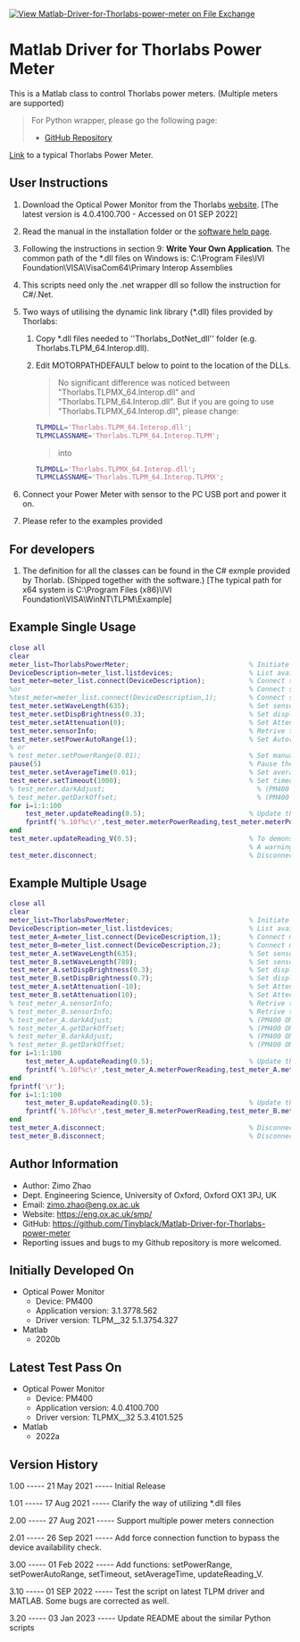[![View Matlab-Driver-for-Thorlabs-power-meter on File Exchange](https://www.mathworks.com/matlabcentral/images/matlab-file-exchange.svg)](https://uk.mathworks.com/matlabcentral/fileexchange/92803-matlab-driver-for-thorlabs-power-meter)

# Matlab Driver for Thorlabs Power Meter

This is a Matlab class to control Thorlabs power meters. (Multiple meters are supported)

> For Python wrapper, please go the following page:
>
> * [GitHub Repository](https://github.com/Tinyblack/Python-Driver-for-Thorlabs-power-meter)

[Link](https://www.thorlabs.com/newgrouppage9.cfm?objectgroup_id=10562) to a typical Thorlabs Power Meter.

## User Instructions

1. Download the Optical Power Monitor from the Thorlabs [website](https://www.thorlabs.com/software_pages/ViewSoftwarePage.cfm?Code=OPM). [The latest version is 4.0.4100.700 - Accessed on 01 SEP 2022]
2. Read the manual in the installation folder or the [software help page](https://www.thorlabs.com/software/MUC/OPM/v3.0/TL_OPM_V3.0_web-secured.pdf).
3. Following the instructions in section 9: **Write Your Own Application**. The common path of the *.dll files on Windows is: C:\Program Files\IVI Foundation\VISA\VisaCom64\Primary Interop Assemblies
4. This scripts need only the .net wrapper dll so follow the instruction for C#/.Net.
5. Two ways of utilising the dynamic link library (*.dll) files provided by Thorlabs:

   1. Copy *.dll files needed to ''Thorlabs_DotNet_dll'' folder (e.g. Thorlabs.TLPM_64.Interop.dll).
   2. Edit MOTORPATHDEFAULT below to point to the location of the DLLs.

        > No significant difference was noticed between "Thorlabs.TLPMX_64.Interop.dll" and "Thorlabs.TLPM_64.Interop.dll". But if you are going to use "Thorlabs.TLPMX_64.Interop.dll", please change:

        ```matlab
        TLPMDLL='Thorlabs.TLPM_64.Interop.dll';
        TLPMCLASSNAME='Thorlabs.TLPM_64.Interop.TLPM';
        ```

        > into

        ```matlab
        TLPMDLL='Thorlabs.TLPMX_64.Interop.dll';
        TLPMCLASSNAME='Thorlabs.TLPM_64.Interop.TLPMX';
        ```

6. Connect your Power Meter with sensor to the PC USB port and power it on.

7. Please refer to the examples provided

## For developers

1. The definition for all the classes can be found in the C# exmple provided by Thorlab. (Shipped together with the software.) [The typical path for x64 system is C:\Program Files (x86)\IVI Foundation\VISA\WinNT\TLPM\Example]

## Example Single Usage

```matlab
close all
clear
meter_list=ThorlabsPowerMeter;                              % Initiate the meter_list
DeviceDescription=meter_list.listdevices;               	% List available device(s)
test_meter=meter_list.connect(DeviceDescription);           % Connect single/the first devices
%or                                                         % Connect single/the first devices
%test_meter=meter_list.connect(DeviceDescription,1);        % Connect single/the first devices
test_meter.setWaveLength(635);                              % Set sensor wavelength
test_meter.setDispBrightness(0.3);                          % Set display brightness
test_meter.setAttenuation(0);                               % Set Attenuation
test_meter.sensorInfo;                                      % Retrive the sensor info
test_meter.setPowerAutoRange(1);                            % Set Autorange
% or
% test_meter.setPowerRange(0.01);                           % Set manual range
pause(5)                                                    % Pause the program a bit to allow the power meter to autoadjust
test_meter.setAverageTime(0.01);                            % Set average time for the measurement
test_meter.setTimeout(1000);                                % Set timeout value 
% test_meter.darkAdjust;                                      % (PM400 ONLY)
% test_meter.getDarkOffset;                                   % (PM400 ONLY)
for i=1:1:100   
    test_meter.updateReading(0.5);                          % Update the power reading(with interal period of 0.5s)
    fprintf('%.10f%c\r',test_meter.meterPowerReading,test_meter.meterPowerUnit);
end
test_meter.updateReading_V(0.5);                            % To demonstrate that only certain sensors can use this function
                                                            % A warning message is expected here for most of the models
test_meter.disconnect;                                      % Disconnect and release
```

## Example Multiple Usage

```matlab
close all
clear
meter_list=ThorlabsPowerMeter;                              % Initiate the meter_list
DeviceDescription=meter_list.listdevices;                   % List available device(s)
test_meter_A=meter_list.connect(DeviceDescription,1);       % Connect multiple devices
test_meter_B=meter_list.connect(DeviceDescription,2);       % Connect multiple devices
test_meter_A.setWaveLength(635);                            % Set sensor wavelength
test_meter_B.setWaveLength(780);                            % Set sensor wavelength
test_meter_A.setDispBrightness(0.3);                        % Set display brightness
test_meter_B.setDispBrightness(0.7);                        % Set display brightness
test_meter_A.setAttenuation(-10);                           % Set Attenuation
test_meter_B.setAttenuation(10);                            % Set Attenuation
% test_meter_A.sensorInfo;                                  % Retrive the sensor info
% test_meter_B.sensorInfo;                                  % Retrive the sensor info
% test_meter_A.darkAdjust;                                  % (PM400 ONLY)
% test_meter_A.getDarkOffset;                               % (PM400 ONLY)
% test_meter_B.darkAdjust;                                  % (PM400 ONLY)
% test_meter_B.getDarkOffset;                               % (PM400 ONLY)
for i=1:1:100   
    test_meter_A.updateReading(0.5);                        % Update the reading (with interal period of 0.5s)
    fprintf('%.10f%c\r',test_meter_A.meterPowerReading,test_meter_A.meterPowerUnit);
end
fprintf('\r');
for i=1:1:100
    test_meter_B.updateReading(0.5);                        % Update the reading (with interal period of 0.5s)
    fprintf('%.10f%c\r',test_meter_B.meterPowerReading,test_meter_B.meterPowerUnit);
end
test_meter_A.disconnect;                                    % Disconnect and release
test_meter_B.disconnect;                                    % Disconnect and release
```

## Author Information

* Author: Zimo Zhao
* Dept. Engineering Science, University of Oxford, Oxford OX1 3PJ, UK
* Email: zimo.zhao@eng.ox.ac.uk
* Website: https://eng.ox.ac.uk/smp/
* GitHub: https://github.com/Tinyblack/Matlab-Driver-for-Thorlabs-power-meter
* Reporting issues and bugs to my Github repository is more welcomed.


## Initially Developed On

* Optical Power Monitor
  * Device: PM400
  * Application version: 3.1.3778.562
  * Driver version: TLPM__32 5.1.3754.327
* Matlab
  * 2020b

## Latest Test Pass On

* Optical Power Monitor
  * Device: PM400
  * Application version: 4.0.4100.700
  * Driver version: TLPMX__32 5.3.4101.525
* Matlab
  * 2022a

## Version History

1.00 ----- 21 May 2021 ----- Initial Release

1.01 ----- 17 Aug 2021 ----- Clarify the way of utilizing *.dll files

2.00 ----- 27 Aug 2021 ----- Support multiple power meters connection

2.01 ----- 26 Sep 2021 ----- Add force connection function to bypass the device availability check.

3.00 ----- 01 Feb 2022 ----- Add functions: setPowerRange, setPowerAutoRange, setTimeout, setAverageTime, updateReading_V.

3.10 ----- 01 SEP 2022 ----- Test the script on latest TLPM driver and MATLAB. Some bugs are corrected as well.

3.20 ----- 03 Jan 2023 ----- Update README about the similar Python scripts
